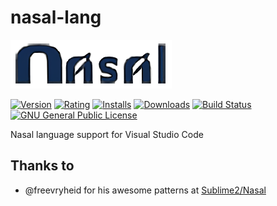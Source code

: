# nasal-lang

[![nasal-logo](/images/icon.png?raw=true)](https://github.com/RenanMsV/nasal-vscode)

[![Version](https://vsmarketplacebadge.apphb.com/version-short/RenanMsV.nasal-lang.svg?logo=visual%20studio%20code)](https://marketplace.visualstudio.com/items?itemName=RenanMsV.nasal-lang) [![Rating](https://vsmarketplacebadge.apphb.com/rating-star/RenanMsV.nasal-lang.svg?logo=visual%20studio%20code)](https://marketplace.visualstudio.com/items?itemName=RenanMsV.nasal-lang) [![Installs](https://vsmarketplacebadge.apphb.com/installs-short/RenanMsV.nasal-lang.svg?logo=visual%20studio%20code)](https://marketplace.visualstudio.com/items?itemName=RenanMsV.nasal-lang) [![Downloads](https://vsmarketplacebadge.apphb.com/downloads-short/RenanMsV.nasal-lang.svg?logo=visual%20studio%20code)](https://marketplace.visualstudio.com/items?itemName=RenanMsV.nasal-lang) [![Build Status](https://img.shields.io/travis/com/RenanMsV/nasal-vscode?logo=travis)](https://travis-ci.com/RenanMsV/nasal-vscode) [![GNU General Public License](https://img.shields.io/github/license/RenanMsV/nasal-vscode?logo=github)](http://www.gnu.org/licenses/gpl-3.0.en.html)

Nasal language support for Visual Studio Code

## Thanks to

- @freevryheid for his awesome patterns at [Sublime2/Nasal](https://github.com/freevryheid/nasal)
